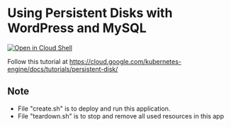 # Using Persistent Disks with WordPress and MySQL

[![Open in Cloud Shell](https://gstatic.com/cloudssh/images/open-btn.svg)](https://ssh.cloud.google.com/cloudshell/editor?cloudshell_git_repo=https://github.com/rknlhrqy/kubernetes-engine-samples&cloudshell_tutorial=README.md&cloudshell_workspace=wordpress-persistent-disks/)

Follow this tutorial at https://cloud.google.com/kubernetes-engine/docs/tutorials/persistent-disk/

## Note
* File "create.sh" is to deploy and run this application.
* File "teardown.sh" is to stop and remove all used resources in this app
